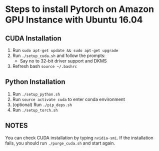 # Steps to install Pytorch on Amazon GPU Instance with Ubuntu 16.04 


## CUDA Installation
1. Run ```sudo apt-get update && sudo apt-get upgrade```
2. Run ```./setup_cuda.sh``` and follow the prompts:
    - Say no to 32-bit driver support and DKMS
3. Refresh bash ```source ~/.bashrc```

## Python Installation
1. Run ```./setup_python.sh```
2. Run ```source activate cuda``` to enter conda environment
3. (optional) Run ```./pip_deps.sh```
4. Run ```./setup_torch.sh```


## NOTES
You can check CUDA installation by typing ```nvidia-smi```. If the installation fails, you should run ```./purge_cuda.sh``` and start again. 

